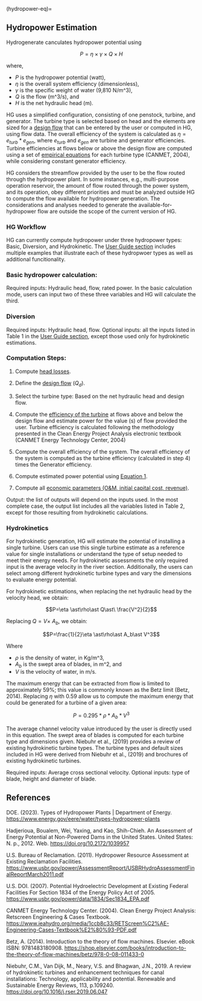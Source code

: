 (hydropower-eq)= 
## Hydropower Estimation
Hydrogenerate canculates hydropower potential using 

$$P = \eta \times \gamma \times Q \times H$$

where,  

* $P$ is the hydropower potential (watt),  
* $\eta$ is the overall system efficiency (dimensionless),  
* $\gamma$ is the specific weight of water (9,810 N/m^3), 
* $Q$ is the flow (m^3/s), and  
* $H$ is the net hydraulic head (m). 

HG uses a simplified configuration, consisting of one penstock, turbine, and generator. The turbine type is selected based on head and the elements are sized for a [design flow](2_Theory_Design_Flow.md) that can be entered by the user or computed in HG, using flow data. The overall efficiency of the system is calculated as $\eta = e_{turb}*e_{gen}$, where  $e_{turb}$  and  $e_{gen}$ are turbine and generator efficiencies. Turbine efficiencies at flows below or above the design flow are computed using a set of [empirical equations](3_Theory_Efficiency.md) for each turbine type (CANMET, 2004), while considering constant generator efficiency. 

HG considers the streamflow provided by the user to be the flow routed through the hydropower plant. In some instances, e.g., multi-purpose operation reservoir, the amount of flow routed through the power system, and its operation, obey different priorities and must be analyzed outside HG to compute the flow available for hydropower generation. The considerations and analyses needed to generate the available-for-hydropower flow are outside the scope of the current version of HG. 

### HG Workflow
HG can currently compute hydropower under three hydropower types: Basic, Diversion, and Hydrokinetic. The [User Guide section](1_UserGuide_Introduction-Tutorial.ipynb) includes multiple examples that illustrate each of these hydropwoer types as well as additional funcitionality. 

### Basic hydropower calculation:
Required inputs: Hydraulic head, flow, rated power. In the basic calculation mode, users can input two of these three variables and HG will calculate the third. 

### Diversion
Required inputs: Hydraulic head, flow.
Optional inputs: all the inputs listed in Table 1 in the [User Guide section](UserGuide_7_HydroGenerateWorkflow.md), except those used only for hydrokinetic estimations.

### Computation Steps: 
1. Compute [head losses](4_Theory_Head_loss.md).
2. Define the [design flow](2_Theory_Design_Flow.md) ($Q_d$).
3. Select the turbine type: Based on the net hydraulic head and design flow. 


4. Compute the [efficiency of the turbine](3_Theory_Efficiency.md) at flows above and below the design flow and estimate power for the value (s) of flow provided the user. Turbine efficiency is calculated following the methodology presented in the Clean Energy Project Analysis electronic textbook (CANMET Energy Technology Center, 2004) 
5. Compute the overall efficiency of the system. The overall efficiency of the system is computed as the turbine efficiency (calculated in step 4) times the Generator efficiency. 
6. Compute estimated power potential using [Equation 1](hydropower-eq).
7. Compute all [economic parameters (O&M, initial capital cost, revenue)](5_Theory_CostOM.md).

Output: the list of outputs will depend on the inputs used. In the most complete case, the output list includes all the variables listed in Table 2, except for those resulting from hydrokinetic calculations.

### Hydrokinetics
For hydrokinetic generation, HG will estimate the potential of installing a single turbine. Users can use this single turbine estimate as a reference value for single installations or understand the type of setup needed to meet their energy needs. For hydrokinetic assessments the only required input is the average velocity in the river section. Additionally, the users can select among different hydrokinetic turbine types and vary the dimensions to evaluate energy potential.

For hydrokinetic estimations, when replacing the net hydraulic head by the velocity head, we obtain:

$$P=\eta \ast\rho\ast Q\ast\ \frac{V^2}{2}$$

Replacing $Q=V\times\ A_b$, we obtain:

$$P=\frac{1}{2}\eta \ast\rho\ast A_b\ast V^3$$

Where 
* $\rho$ is the density of water, in Kg/m^3,
* $A_b$ is the swept area of blades, in m^2, and 
* $V$ is the velocity of water, in m/s. 

The maximum energy that can be extracted from flow is limited to approximately 59%; this value is commonly known as the Betz limit (Betz, 2014). Replacing $\eta$ with 0.59 allow us to compute the maximum energy that could be generated for a turbine of a given area:

$$P=0.295\ast\rho\ast A_b\ast V^3$$

The average channel velocity value introduced by the user is directly used in this equation. The swept area of blades is computed for each turbine type and dimensions given. Niebuhr et al., (2019) provides a review of existing hydrokinetic turbine types. The turbine types and default sizes included in HG were derived from Niebuhr et al., (2019) and brochures of existing hydrokinetic turbines.

Required inputs: Average cross sectional velocity.
Optional inputs: type of blade, height and diameter of blade.

## References 
DOE. (2023). Types of Hydropower Plants | Department of Energy. https://www.energy.gov/eere/water/types-hydropower-plants 

Hadjerioua, Boualem, Wei, Yaxing, and Kao, Shih-Chieh. An Assessment of Energy Potential at Non-Powered Dams in the United States. United States: N. p., 2012. Web. https://doi.org/10.2172/1039957 

U.S. Bureau of Reclamation. (2011). Hydropower Resource Assessment at Existing Reclamation Facilities. https://www.usbr.gov/power/AssessmentReport/USBRHydroAssessmentFinalReportMarch2011.pdf 

U.S. DOI. (2007). Potential Hydroelectric Development at Existing Federal Facilities For Section 1834 of the Energy Policy Act of 2005. https://www.usbr.gov/power/data/1834/Sec1834_EPA.pdf 

CANMET Energy Technology Center. (2004). Clean Energy Project Analysis: Retscreen Engineering & Cases Textbook. https://www.ieahydro.org/media/1ccb8c33/RETScreen%C2%AE-Engineering-Cases-Textbook%E2%80%93-PDF.pdf 

Betz, A. (2014). Introduction to the theory of flow machines. Elsevier. eBook ISBN: 9781483180908. https://shop.elsevier.com/books/introduction-to-the-theory-of-flow-machines/betz/978-0-08-011433-0 

Niebuhr, C.M., Van Dijk, M., Neary, V.S. and Bhagwan, J.N., 2019. A review of hydrokinetic turbines and enhancement techniques for canal installations: Technology, applicability and potential. Renewable and Sustainable Energy Reviews, 113, p.109240. https://doi.org/10.1016/j.rser.2019.06.047 